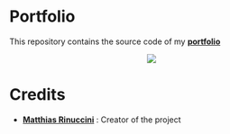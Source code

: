 # Portfolio
This repository contains the source code of my [**portfolio**]("https://mrinuccini.github.io/")

<p align="center">
    <img src="https://i.imgur.com/B2TOTsk.png">
</p>

# Credits
* [**Matthias Rinuccini**]("https://github.com/mrinuccini") : Creator of the project